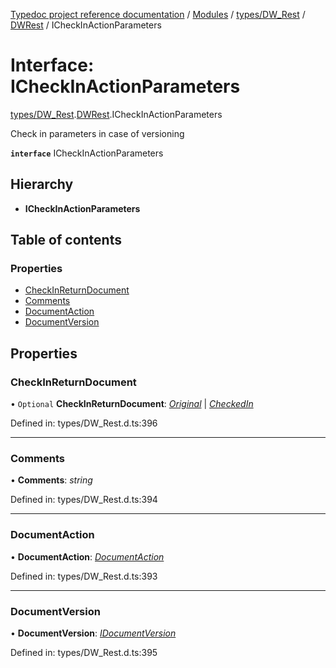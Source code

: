 [Typedoc project reference documentation](../README.md) / [Modules](../modules.md) / [types/DW_Rest](../modules/types_dw_rest.md) / [DWRest](../modules/types_dw_rest.dwrest.md) / ICheckInActionParameters

# Interface: ICheckInActionParameters

[types/DW_Rest](../modules/types_dw_rest.md).[DWRest](../modules/types_dw_rest.dwrest.md).ICheckInActionParameters

Check in parameters in case of versioning

**`interface`** ICheckInActionParameters

## Hierarchy

* **ICheckInActionParameters**

## Table of contents

### Properties

- [CheckInReturnDocument](types_dw_rest.dwrest.icheckinactionparameters.md#checkinreturndocument)
- [Comments](types_dw_rest.dwrest.icheckinactionparameters.md#comments)
- [DocumentAction](types_dw_rest.dwrest.icheckinactionparameters.md#documentaction)
- [DocumentVersion](types_dw_rest.dwrest.icheckinactionparameters.md#documentversion)

## Properties

### CheckInReturnDocument

• `Optional` **CheckInReturnDocument**: [*Original*](../enums/types_dw_rest.dwrest.checkinreturneddocument.md#original) \| [*CheckedIn*](../enums/types_dw_rest.dwrest.checkinreturneddocument.md#checkedin)

Defined in: types/DW_Rest.d.ts:396

___

### Comments

• **Comments**: *string*

Defined in: types/DW_Rest.d.ts:394

___

### DocumentAction

• **DocumentAction**: [*DocumentAction*](../enums/types_dw_rest.dwrest.documentaction.md)

Defined in: types/DW_Rest.d.ts:393

___

### DocumentVersion

• **DocumentVersion**: [*IDocumentVersion*](types_dw_rest.dwrest.idocumentversion.md)

Defined in: types/DW_Rest.d.ts:395
